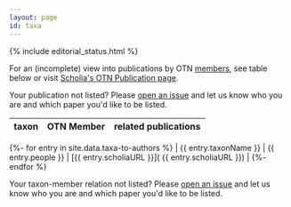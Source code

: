 ```yaml
---
layout: page
id: taxa
---
```


{% include editorial_status.html %}

For an (incomplete) view into publications by OTN [members](/members), see table below or visit [Scholia's OTN Publication page](https://scholia.toolforge.org/organization/Q112326635).

Your publication not listed? Please [open an issue](https://github.com/open-traits-network/open-traits-network.github.io/issues/open) and let us know who you are and which paper you'd like to be listed. 

|taxon|OTN Member|related publications|
|---|---|---|
{%- for entry in site.data.taxa-to-authors %}
  | {{ entry.taxonName }} | {{ entry.people }} | [{{ entry.scholiaURL }}]( {{ entry.scholiaURL }}) |
{%- endfor %}

Your taxon-member relation not listed? Please [open an issue](https://github.com/open-traits-network/open-traits-network.github.io/issues/open) and let us know who you are and which paper you'd like to be listed. 
